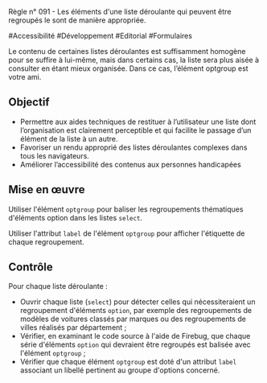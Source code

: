 
Règle n° 091  - Les éléments d'une liste déroulante qui peuvent être regroupés le sont de manière appropriée.

#Accessibilité #Développement #Editorial #Formulaires

Le contenu de certaines listes déroulantes est suffisamment homogène pour se suffire à lui-même, mais dans certains cas, la liste sera plus aisée à consulter en étant mieux organisée. Dans ce cas, l’élément optgroup est votre ami.

Objectif
--------

*   Permettre aux aides techniques de restituer à l’utilisateur une liste dont l’organisation est clairement perceptible et qui facilite le passage d’un élément de la liste à un autre.
*   Favoriser un rendu approprié des listes déroulantes complexes dans tous les navigateurs.
*   Améliorer l’accessibilité des contenus aux personnes handicapées

Mise en œuvre
-------------

Utiliser l'élément `optgroup` pour baliser les regroupements thématiques d'éléments option dans les listes `select`.

Utiliser l'attribut `label` de l'élément `optgroup` pour afficher l'étiquette de chaque regroupement.

Contrôle
--------

Pour chaque liste déroulante :

*   Ouvrir chaque liste (`select`) pour détecter celles qui nécessiteraient un regroupement d'éléments `option`, par exemple des regroupements de modèles de voitures classés par marques ou des regroupements de villes réalisés par département ;
*   Vérifier, en examinant le code source à l'aide de Firebug, que chaque série d'éléments `option` qui devraient être regroupés est balisée avec l'élément `optgroup` ;
*   Vérifier que chaque élément `optgroup` est doté d'un attribut `label` associant un libellé pertinent au groupe d'options concerné.
